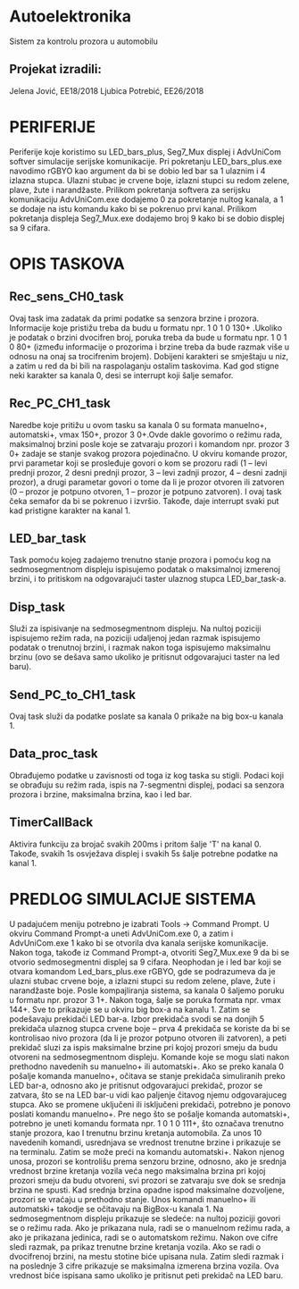 # Autoelektronika

Sistem za kontrolu prozora u automobilu

## Projekat izradili:
Jelena Jović, EE18/2018
Ljubica Potrebić, EE26/2018

# PERIFERIJE
Periferije koje koristimo su LED_bars_plus, Seg7_Mux displej i AdvUniCom softver simulacije serijske komunikacije.
Pri pokretanju LED_bars_plus.exe navodimo rGBYO kao argument da bi se dobio led bar sa 1 ulaznim i 4 izlazna stupca. Ulazni stubac je crvene boje, izlazni stupci su redom zelene, plave, žute i narandžaste. 
Prilikom pokretanja softvera za serijsku komunikaciju AdvUniCom.exe dodajemo 0 za pokretanje nultog kanala, a 1 se dodaje na istu komandu kako bi se pokrenuo prvi kanal. 
Prilikom pokretanja displeja Seg7_Mux.exe dodajemo broj 9 kako bi se dobio displej sa 9 cifara.

# OPIS TASKOVA

## Rec_sens_CH0_task 
Ovaj task ima zadatak da primi podatke sa senzora brzine i prozora. Informacije koje pristižu treba da budu u formatu npr. 1 0 1 0 130+ .Ukoliko je podatak o brzini dvocifren broj, poruka treba da bude u formatu npr. 1 0 1 0  80+ (između informacije o prozorima i brzine treba da bude razmak više u odnosu na onaj sa trocifrenim brojem). Dobijeni karakteri se smještaju u niz, a zatim u red da bi bili na raspolaganju ostalim taskovima. Kad god stigne neki karakter sa kanala 0, desi se interrupt koji šalje semafor.

## Rec_PC_CH1_task 
Naredbe koje pritižu u ovom tasku sa kanala 0 su formata manuelno+, automatski+, vmax 150+, prozor 3 0+.Ovde dakle govorimo o režimu rada, maksimalnoj brzini posle koje se zatvaraju prozori i komandom npr. prozor 3 0+ zadaje se stanje svakog prozora pojedinačno. U okviru komande prozor, prvi parametar koji se prosleđuje govori o kom se prozoru radi (1 – levi prednji prozor, 2 desni prednji prozor, 3 – levi zadnji prozor, 4 – desni zadnji prozor), a drugi parametar govori o tome da li je prozor otvoren ili zatvoren (0 – prozor je potpuno otvoren, 1 – prozor je potpuno zatvoren). I ovaj task čeka semafor da bi se pokrenuo i izvršio. Takođe, daje interrupt svaki put kad pristigne karakter na kanal 1.

## LED_bar_task
Task pomoću kojeg zadajemo trenutno stanje prozora i pomoću kog na sedmosegmentnom displeju ispisujemo podatak o maksimalnoj izmerenoj brzini, i to pritiskom na odgovarajući taster ulaznog stupca  LED_bar_task-a.

## Disp_task
Služi za ispisivanje na sedmosegmentnom displeju. Na nultoj poziciji ispisujemo režim rada, na poziciji udaljenoj jedan razmak ispisujemo podatak o trenutnoj brzini, i razmak nakon toga ispisujemo maksimalnu brzinu (ovo se dešava samo ukoliko je pritisnut odgovarajuci taster na led baru). 

## Send_PC_to_CH1_task
Ovaj task služi da podatke poslate sa kanala 0 prikaže na big box-u kanala 1.

## Data_proc_task
Obrađujemo podatke u zavisnosti od toga iz kog taska su stigli. Podaci koji se obrađuju su režim rada, ispis na 7-segmentni displej, podaci sa senzora prozora i brzine, maksimalna brzina, kao i led bar.

## TimerCallBack
Aktivira funkciju za brojač svakih 200ms i pritom šalje 'T' na kanal 0. Takođe, svakih 1s osvježava displej i svakih 5s šalje potrebne podatke na kanal 1.

# PREDLOG SIMULACIJE SISTEMA
U padajućem meniju potrebno je izabrati Tools -> Command Prompt. U okviru Command Prompt-a uneti AdvUniCom.exe 0, a zatim i AdvUniCom.exe 1 kako bi se otvorila dva kanala serijske komunikacije. Nakon toga, takođe iz Command Prompt-a, otvoriti Seg7_Mux.exe 9 da bi se otvorio sedmosegmentni displej sa 9 cifara. Neophodan je i led bar koji se otvara komandom Led_bars_plus.exe rGBYO, gde se podrazumeva da je ulazni stubac crvene boje, a izlazni stupci su redom zelene, plave, žute i narandžaste boje. 
Posle kompajliranja sistema, sa kanala 0 šaljemo poruku u formatu npr. prozor 3 1+. Nakon toga, šalje se poruka formata npr. vmax 144+. Sve to prikazuje se u okviru big box-a na kanalu 1.
Zatim se podešavaju prekidači LED bar-a. Izbor prekidača svodi se na donjih 5 prekidača ulaznog stupca crvene boje – prva 4 prekidača se koriste da bi se kontrolisao nivo prozora (da li je prozor potpuno otvoren ili zatvoren), a peti prekidač sluzi za ispis maksimalne brzine pri kojoj prozori smeju da budu otvoreni na sedmosegmentnom displeju.
Komande koje se mogu slati nakon prethodno navedenih su manuelno+ ili automatski+. Ako se preko kanala 0 pošalje komanda manuelno+, očitava se stanje prekidača simuliranih preko LED bar-a, odnosno ako je pritisnut odgovarajuci prekidač, prozor se zatvara, što se na LED bar-u vidi kao paljenje čitavog njemu odgovarajuceg stupca. Ako se promene uključeni ili isključeni prekidači, potrebno je ponovo poslati komandu manuelno+. 
Pre nego što se pošalje komanda automatski+, potrebno je uneti komandu formata npr. 1 0 1 0 111+, što označava trenutno stanje prozora, kao I trenutnu brzinu kretanja automobila. Za unos 10 navedenih komandi, usrednjava se vrednost trenutne brzine i prikazuje se na terminalu. 
Zatim se može preći na komandu automatski+. Nakon njenog unosa, prozori se kontrolišu prema senzoru brzine, odnosno, ako je srednja vrednost brzine kretanja vozila veća nego maksimalna brzina pri kojoj prozori smeju da budu otvoreni, svi prozori se zatvaraju sve dok se srednja brzina ne spusti. Kad srednja brzina opadne ispod maksimalne dozvoljene, prozori se vraćaju u prethodno stanje.
Unos komandi manuelno+ ili automatski+ takodje se očitavaju na BigBox-u kanala 1.
Na sedmosegmentnom displeju prikazuje se sledeće: na nultoj poziciji govori se o režimu rada. Ako je prikazana nula, radi se o manuelnom režimu rada, a ako je prikazana jedinica, radi se o automatskom režimu. Nakon ove cifre sledi razmak, pa prikaz trenutne brzine kretanja vozila. Ako se radi o dvocifrenoj brzini, na mestu stotine biće upisana nula. Zatim sledi razmak i na poslednje 3 cifre prikazuje se maksimalna izmerena brzina vozila. Ova vrednost biće ispisana samo ukoliko je pritisnut peti prekidač na LED baru.


